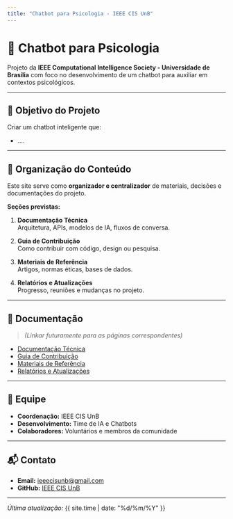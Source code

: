 ```yaml
---
title: "Chatbot para Psicologia - IEEE CIS UnB"
---
```


# 🤖 Chatbot para Psicologia
Projeto da **IEEE Computational Intelligence Society - Universidade de Brasília** com foco no desenvolvimento de um chatbot para auxiliar em contextos psicológicos.

---

## 📌 Objetivo do Projeto
Criar um chatbot inteligente que:
- ....

---

## 📂 Organização do Conteúdo
Este site serve como **organizador e centralizador** de materiais, decisões e documentações do projeto.

**Seções previstas:**
1. **Documentação Técnica**  
   Arquitetura, APIs, modelos de IA, fluxos de conversa.

2. **Guia de Contribuição**  
   Como contribuir com código, design ou pesquisa.

3. **Materiais de Referência**  
   Artigos, normas éticas, bases de dados.

4. **Relatórios e Atualizações**  
   Progresso, reuniões e mudanças no projeto.

---

## 📄 Documentação
> *(Linkar futuramente para as páginas correspondentes)*

- [Documentação Técnica](docs/tecnica.md)
- [Guia de Contribuição](docs/contribuicao.md)
- [Materiais de Referência](docs/materiais.md)
- [Relatórios e Atualizações](docs/relatorios.md)

---

## 👥 Equipe
- **Coordenação:** IEEE CIS UnB  
- **Desenvolvimento:** Time de IA e Chatbots  
- **Colaboradores:** Voluntários e membros da comunidade

---

## 📬 Contato
- **Email:** ieeecisunb@gmail.com
- **GitHub:** [IEEE CIS UnB](https://unb-cis.github.io/Chatbot-Psicologia/)

---

*Última atualização:* {{ site.time | date: "%d/%m/%Y" }}
